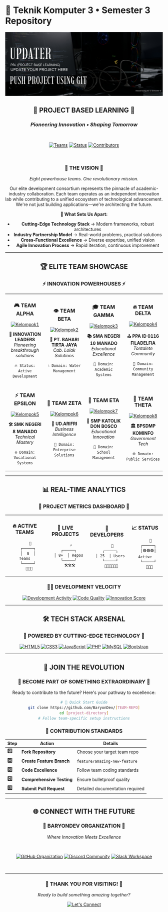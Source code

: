 # 🌌 Teknik Komputer 3 • Semester 3 Repository

<div align="center">

![Project Banner](https://raw.githubusercontent.com/BaryonDev/PBL-Updater/main/upt.png)

<h2>🚀 <strong>PROJECT BASED LEARNING</strong> 🚀</h2>
<h3><em>Pioneering Innovation • Shaping Tomorrow</em></h3>

<br>

[![Teams](https://img.shields.io/badge/🔥_TEAMS-8-FF6B6B.svg?style=for-the-badge&labelColor=000000)](https://github.com/BaryonDev)
[![Status](https://img.shields.io/badge/⚡_STATUS-ACTIVE-00FF88.svg?style=for-the-badge&labelColor=000000)](https://github.com/BaryonDev)
[![Contributors](https://img.shields.io/badge/👥_DEVELOPERS-25-6C5CE7.svg?style=for-the-badge&labelColor=000000)](https://github.com/BaryonDev)

<br>

<div align="center">

### 🌟 **THE VISION** 🌟

*Eight powerhouse teams. One revolutionary mission.*

</div>

Our elite development consortium represents the pinnacle of academic-industry collaboration. Each team operates as an independent innovation lab while contributing to a unified ecosystem of technological advancement. We're not just building applications—we're architecting the future.

**🔮 What Sets Us Apart:**
- **Cutting-Edge Technology Stack** → Modern frameworks, robust architectures
- **Industry Partnership Model** → Real-world problems, practical solutions  
- **Cross-Functional Excellence** → Diverse expertise, unified vision
- **Agile Innovation Process** → Rapid iteration, continuous improvement

---

## 🏆 **ELITE TEAM SHOWCASE**

<div align="center">

### ⚡ **INNOVATION POWERHOUSES** ⚡

</div>

<table align="center" width="100%">
<tr>
<td align="center" width="25%">

### 🎮 **TEAM ALPHA**
[![Kelompok1](https://img.shields.io/badge/EXPLORE-PROJECT-FF6B6B?style=for-the-badge&logo=rocket&logoColor=white)](https://github.com/BaryonDev/Kelompok1-PBL)

**🎯 INNOVATION LEADERS**  
*Pioneering breakthrough solutions*

`🔥 Status: Active Development`

</td>
<td align="center" width="25%">

### 👁️ **TEAM BETA**
[![Kelompok2](https://img.shields.io/badge/EXPLORE-PROJECT-4ECDC4?style=for-the-badge&logo=water&logoColor=white)](https://github.com/BaryonDev/Kelompok2-PBL)

**🌊 PT. BAHARI TIRTA JAYA**  
*Cab. Lolak Solutions*

`💧 Domain: Water Management`

</td>
<td align="center" width="25%">

### 🎓 **TEAM GAMMA**
[![Kelompok3](https://img.shields.io/badge/EXPLORE-PROJECT-45B7D1?style=for-the-badge&logo=academic-cap&logoColor=white)](https://github.com/BaryonDev/Kelompok3-PBL)

**📚 SMA NEGERI 10 MANADO**  
*Educational Excellence*

`🎯 Domain: Academic Systems`

</td>
<td align="center" width="25%">

### 🔥 **TEAM DELTA**
[![Kelompok4](https://img.shields.io/badge/EXPLORE-PROJECT-F9CA24?style=for-the-badge&logo=church&logoColor=white)](https://github.com/BaryonDev/Kelompok4-PBL)

**⛪ PPA ID 0116 FILADELFIA**  
*Tontalete Community*

`🙏 Domain: Community Management`

</td>
</tr>
<tr>
<td align="center" width="25%">

### ⚡ **TEAM EPSILON**
[![Kelompok5](https://img.shields.io/badge/EXPLORE-PROJECT-A55EEA?style=for-the-badge&logo=tools&logoColor=white)](https://github.com/BaryonDev/Kelompok5-PBL)

**🛠️ SMK NEGERI 8 MANADO**  
*Technical Mastery*

`⚙️ Domain: Vocational Systems`

</td>
<td align="center" width="25%">

### 🌟 **TEAM ZETA**
[![Kelompok6](https://img.shields.io/badge/EXPLORE-PROJECT-26DE81?style=for-the-badge&logo=store&logoColor=white)](https://github.com/BaryonDev/Kelompok6-PBL)

**🏪 UD.ARIFRI**  
*Business Intelligence*

`💼 Domain: Enterprise Solutions`

</td>
<td align="center" width="25%">

### 🚀 **TEAM ETA**
[![Kelompok7](https://img.shields.io/badge/EXPLORE-PROJECT-FD79A8?style=for-the-badge&logo=graduation-cap&logoColor=white)](https://github.com/BaryonDev/Kelompok7-PBL)

**🎒 SMP KATOLIK DON BOSCO**  
*Educational Innovation*

`📖 Domain: School Management`

</td>
<td align="center" width="25%">

### 💎 **TEAM THETA**
[![Kelompok8](https://img.shields.io/badge/EXPLORE-PROJECT-2D3436?style=for-the-badge&logo=government&logoColor=white)](https://github.com/BaryonDev/Kelompok8-PBL)

**🏛️ BPSDMP KOMINFO**  
*Government Tech*

`🌐 Domain: Public Services`

</td>
</tr>
</table>

---

## 📊 **REAL-TIME ANALYTICS**

<div align="center">

### 🎯 **PROJECT METRICS DASHBOARD** 🎯

</div>

<table align="center">
<tr>
<td align="center">

### 🔥 **ACTIVE TEAMS**
```
     🚀
   ┌─────┐
   │  8  │ Teams
   └─────┘
    💪💪💪
```

</td>
<td align="center">

### 💎 **LIVE PROJECTS**
```
     ⚡
   ┌─────┐
   │ 8+  │ Repos
   └─────┘
    🛠️🛠️🛠️
```

</td>
<td align="center">

### 👥 **DEVELOPERS**
```
     🌟
   ┌─────┐
   │ 25  │ Users
   └─────┘
    👨‍💻👩‍💻👨‍💻
```

</td>
<td align="center">

### 📈 **STATUS**
```
     🎯
   ┌─────┐
   │🟢🟢🟢│ Active
   └─────┘
    🚀🚀🚀
```

</td>
</tr>
</table>

<div align="center">

### 🏃‍♂️ **DEVELOPMENT VELOCITY**

[![Development Activity](https://img.shields.io/badge/🚀_COMMITS-500+-FF6B6B?style=for-the-badge&labelColor=000000)]()
[![Code Quality](https://img.shields.io/badge/⭐_QUALITY-PREMIUM-FFD93D?style=for-the-badge&labelColor=000000)]()
[![Innovation Score](https://img.shields.io/badge/💡_INNOVATION-MAX-6C5CE7?style=for-the-badge&labelColor=000000)]()

</div>

---

## 🛠️ **TECH STACK ARSENAL**

<div align="center">

### 💪 **POWERED BY CUTTING-EDGE TECHNOLOGY** 💪

[![HTML5](https://img.shields.io/badge/HTML5-E34F26?style=for-the-badge&logo=html5&logoColor=white)]()
[![CSS3](https://img.shields.io/badge/CSS3-1572B6?style=for-the-badge&logo=css3&logoColor=white)]()
[![JavaScript](https://img.shields.io/badge/JavaScript-F7DF1E?style=for-the-badge&logo=javascript&logoColor=black)]()
[![PHP](https://img.shields.io/badge/PHP-777BB4?style=for-the-badge&logo=php&logoColor=white)]()
[![MySQL](https://img.shields.io/badge/MySQL-00000F?style=for-the-badge&logo=mysql&logoColor=white)]()
[![Bootstrap](https://img.shields.io/badge/Bootstrap-563D7C?style=for-the-badge&logo=bootstrap&logoColor=white)]()

</div>

---

## 🤝 **JOIN THE REVOLUTION**

<div align="center">

### 🌟 **BECOME PART OF SOMETHING EXTRAORDINARY** 🌟

</div>

Ready to contribute to the future? Here's your pathway to excellence:

```bash
# 🚀 Quick Start Guide
git clone https://github.com/BaryonDev/[TEAM-REPO]
cd [project-directory]
# Follow team-specific setup instructions
```

### 🎯 **CONTRIBUTION STANDARDS**

| Step | Action | Details |
|------|--------|---------|
| **1️⃣** | **Fork Repository** | Choose your target team repo |
| **2️⃣** | **Create Feature Branch** | `feature/amazing-new-feature` |
| **3️⃣** | **Code Excellence** | Follow team coding standards |
| **4️⃣** | **Comprehensive Testing** | Ensure bulletproof quality |
| **5️⃣** | **Submit Pull Request** | Detailed documentation required |

---

## 🌐 **CONNECT WITH THE FUTURE**

<div align="center">

### 🚀 **BARYONDEV ORGANIZATION** 🚀

*Where Innovation Meets Excellence*

<br>

[![GitHub Organization](https://img.shields.io/badge/🌟_GITHUB-BARYONDEV-181717?style=for-the-badge&logo=github&logoColor=white)](https://github.com/BaryonDev)
[![Discord Community](https://img.shields.io/badge/💬_DISCORD-COMMUNITY-7289DA?style=for-the-badge&logo=discord&logoColor=white)](#)
[![Slack Workspace](https://img.shields.io/badge/⚡_SLACK-WORKSPACE-4A154B?style=for-the-badge&logo=slack&logoColor=white)](#)

<br>


</div>

---

<div align="center">

### 🎉 **THANK YOU FOR VISITING!** 🎉

*Ready to build something amazing together?*

[![Let's Connect](https://img.shields.io/badge/🤝_LET'S_CONNECT-JOIN_US-FF6B6B?style=for-the-badge&labelColor=000000)](https://github.com/BaryonDev)

</div>
